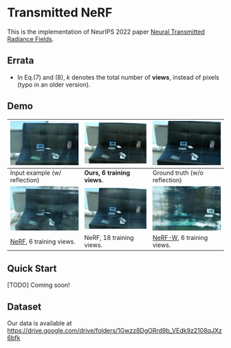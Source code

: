 # Transmitted NeRF

This is the implementation of NeurIPS 2022 paper [Neural Transmitted Radiance Fields](https://freebutuselesssoul.github.io/assets/pdf/zhu2022neurips.pdf).

## Errata
- In Eq.(7) and (8), $k$ denotes the total number of **views**, instead of pixels (typo in an older version).

## Demo
| ![](demo/input_example.jpg) |  ![](demo/ours_sofa.gif)  | ![](demo/gt_sofa.gif) |
| ----------------------------- | ---------------- | ----------------- |
|Input example (w/ reflection) | **Ours, 6 training views.** | Ground truth (w/o reflection)|
| ![](demo/nerf_6_sofa.gif) |  ![](demo/nerf_18_sofa.gif)  | ![](demo/nerfw_18_sofa.gif) |
| [NeRF](https://www.matthewtancik.com/nerf), 6 training views. | NeRF, 18 training views.|  [NeRF-W](https://nerf-w.github.io/), 6 training views.|



## Quick Start
<!-- 1. Download the pretrained model of ERRNet at the official repository [link](https://github.com/Vandermode/ERRNet), and move `errnet_060_00463920.pt` to `ckpt_ERRNet/`. -->

<!-- 2. Run the recurring edge estimation by `python preprocessing/`. By default, this command generates a folder `edge/` under the specified dataset folder, containing the estimated recurring edge of each viewpoint. -->

[TODO] Coming soon!

## Dataset
Our data is available at https://drive.google.com/drive/folders/1Gwzz8DgORrd9b_VEdk9z2108qJXz6bfk
